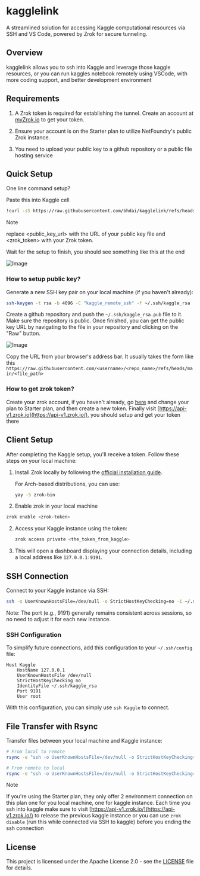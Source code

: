 # kagglelink

A streamlined solution for accessing Kaggle computational resources via SSH and VS Code, powered by Zrok for secure tunneling.

## Overview

kagglelink allows you to ssh into Kaggle and leverage those kaggle resources, or you can run kaggles notebook remotely using VSCode, with more coding support, and better development environment


## Requirements

1. A Zrok token is required for establishing the tunnel. Create an account at [myZrok.io](https://myzrok.io/) to get your token.

2. Ensure your account is on the Starter plan to utilize NetFoundry's public Zrok instance.

3. You need to upload your public key to a github repository or a public file hosting service

## Quick Setup

One line command setup?

Paste this into Kaggle cell

```bash
!curl -sS https://raw.githubusercontent.com/bhdai/kagglelink/refs/heads/main/setup.sh | bash -s -- -k <public_key_url> -t <zrok_token>
```

> [!NOTE]
>
> replace <public_key_url> with the URL of your public key file and <zrok_token> with your Zrok token.


Wait for the setup to finish, you should see something like this at the end

![Image](https://github.com/user-attachments/assets/22f564f3-8622-4c6c-bb82-9c9c63dd322a)

### How to setup public key?

Generate a new SSH key pair on your local machine (if you haven't already):

```bash
ssh-keygen -t rsa -b 4096 -C "kaggle_remote_ssh" -f ~/.ssh/kaggle_rsa
```

Create a github repository and push the `~/.ssh/kaggle_rsa.pub` file to it. Make sure the repository is public. Once finished, you can get the public key URL by navigating to the file in your repository and clicking on the "Raw" button. 

![Image](https://github.com/user-attachments/assets/ec9a884c-1c97-4be6-bd6d-03ac5dd16de7)

Copy the URL from your browser's address bar. It usually takes the form like this `https://raw.githubusercontent.com/<username>/<repo_name>/refs/heads/main/<file_path>`

### How to get zrok token?

Create your zrok account, if you haven't already, go [here](https://myzrok.io/billing) and change your plan to Starter plan, and then create a new token. Finally visit [https://api-v1.zrok.io](https://api-v1.zrok.io/), you should setup and get your token there

## Client Setup

After completing the Kaggle setup, you'll receive a token. Follow these steps on your local machine:

1. Install Zrok locally by following the [official installation guide](https://docs.zrok.io/docs/guides/install/).

   For Arch-based distributions, you can use:
   ```bash
   yay -S zrok-bin
   ```

2. Enable zrok in your local machine
  ```bash
  zrok enable <zrok-token>
  ```

2. Access your Kaggle instance using the token:
   ```bash
   zrok access private <the_token_from_kaggle>
   ```

3. This will open a dashboard displaying your connection details, including a local address like `127.0.0.1:9191`.

## SSH Connection

Connect to your Kaggle instance via SSH:

```bash
ssh -o UserKnownHostsFile=/dev/null -o StrictHostKeyChecking=no -i ~/.ssh/kaggle_rsa -p 9191 root@127.0.0.1
```

Note: The port (e.g., 9191) generally remains consistent across sessions, so no need to adjust it for each new instance.

### SSH Configuration

To simplify future connections, add this configuration to your `~/.ssh/config` file:

```
Host Kaggle
    HostName 127.0.0.1
    UserKnownHostsFile /dev/null
    StrictHostKeyChecking no
    IdentityFile ~/.ssh/kaggle_rsa
    Port 9191
    User root
```

With this configuration, you can simply use `ssh Kaggle` to connect.

## File Transfer with Rsync

Transfer files between your local machine and Kaggle instance:

```bash
# From local to remote
rsync -e "ssh -o UserKnownHostsFile=/dev/null -o StrictHostKeyChecking=no -i ~/.ssh/kaggle_rsa -p 9191" <path_to_local_file> root@127.0.0.1:/kaggle/working

# From remote to local
rsync -e "ssh -o UserKnownHostsFile=/dev/null -o StrictHostKeyChecking=no -i ~/.ssh/kaggle_rsa -p 9191" root@127.0.0.1:<path_to_remote_file> <local_destination_path>
```

> [!NOTE]
>
> If you're using the Starter plan, they only offer 2 environment connection on this plan one for you local machine, one for kaggle instance. Each time you ssh into kaggle make sure to visit [https://api-v1.zrok.io/](https://api-v1.zrok.io/) to release the previous kaggle instance or you can use `zrok disable` (run this while connected via SSH to kaggle) before you ending the ssh connection 

## License

This project is licensed under the Apache License 2.0 - see the [LICENSE](LICENSE) file for details.
